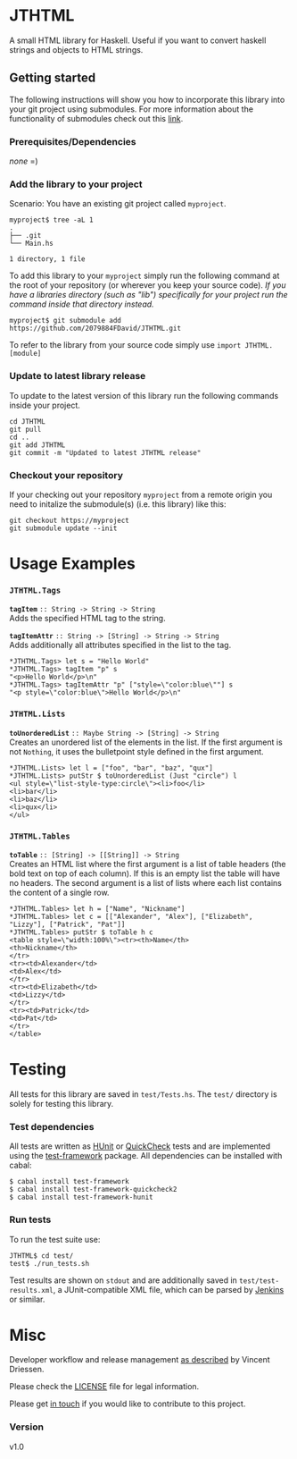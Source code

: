 # JTHTML
A small HTML library for Haskell. Useful if you want to convert haskell strings and objects to HTML strings.

## Getting started

The following instructions will show you how to incorporate this library into your git project using submodules. For more information about the functionality of submodules check out this [link](https://gist.github.com/gitaarik/8735255).

### Prerequisites/Dependencies
*none* =)

### Add the library to your project
Scenario: You have an existing git project called `myproject`.

    myproject$ tree -aL 1
    .
    ├── .git
    └── Main.hs

    1 directory, 1 file

To add this library to your `myproject` simply run the following command at the root of your repository (or wherever you keep your source code). *If you have a libraries directory (such as "lib") specifically for your project run the command inside that directory instead.*

    myproject$ git submodule add https://github.com/2079884FDavid/JTHTML.git

To refer to the library from your source code simply use `import JTHTML.[module]`

### Update to latest library release
To update to the latest version of this library run the following commands inside your project.

    cd JTHTML
    git pull
    cd ..
    git add JTHTML
    git commit -m "Updated to latest JTHTML release"

### Checkout your repository
If your checking out your repository `myproject` from a remote origin you need to initalize the submodule(s) (i.e. this library) like this:

    git checkout https://myproject
    git submodule update --init

# Usage Examples

### `JTHTML.Tags`
**`tagItem`** `:: String -> String -> String`<br/>
Adds the specified HTML tag to the string.

**`tagItemAttr`** `:: String -> [String] -> String -> String`<br/>
Adds additionally all attributes specified in the list to the tag.

    *JTHTML.Tags> let s = "Hello World"
    *JTHTML.Tags> tagItem "p" s
    "<p>Hello World</p>\n"
    *JTHTML.Tags> tagItemAttr "p" ["style=\"color:blue\""] s
    "<p style=\"color:blue\">Hello World</p>\n"

### `JTHTML.Lists`
**`toUnorderedList`** `:: Maybe String -> [String] -> String`<br/>
Creates an unordered list of the elements in the list. If the first argument is not `Nothing`, it uses the bulletpoint style defined in the first argument.

    *JTHTML.Lists> let l = ["foo", "bar", "baz", "qux"]
    *JTHTML.Lists> putStr $ toUnorderedList (Just "circle") l
    <ul style=\"list-style-type:circle\"><li>foo</li>
    <li>bar</li>
    <li>baz</li>
    <li>qux</li>
    </ul>

### `JTHTML.Tables`
**`toTable`** `:: [String] -> [[String]] -> String`<br/>
Creates an HTML list where the first argument is a list of table headers (the bold text on top of each column). If this is an empty list the table will have no headers. The second argument is a list of lists where each list contains the content of a single row.

    *JTHTML.Tables> let h = ["Name", "Nickname"]
    *JTHTML.Tables> let c = [["Alexander", "Alex"], ["Elizabeth", "Lizzy"], ["Patrick", "Pat"]]
    *JTHTML.Tables> putStr $ toTable h c
    <table style=\"width:100%\"><tr><th>Name</th>
    <th>Nickname</th>
    </tr>
    <tr><td>Alexander</td>
    <td>Alex</td>
    </tr>
    <tr><td>Elizabeth</td>
    <td>Lizzy</td>
    </tr>
    <tr><td>Patrick</td>
    <td>Pat</td>
    </tr>
    </table>

# Testing
All tests for this library are saved in `test/Tests.hs`. The `test/` directory is solely for testing this library.

### Test dependencies
All tests are written as [HUnit](http://hackage.haskell.org/package/HUnit) or [QuickCheck](http://hackage.haskell.org/package/QuickCheck) tests and are implemented using the [test-framework](http://batterseapower.github.com/test-framework/) package. All dependencies can be installed with cabal:

    $ cabal install test-framework
    $ cabal install test-framework-quickcheck2
    $ cabal install test-framework-hunit

### Run tests
To run the test suite use:

    JTHTML$ cd test/
    test$ ./run_tests.sh

Test results are shown on `stdout` and are additionally saved in `test/test-results.xml`, a JUnit-compatible XML file, which can be parsed by [Jenkins](https://jenkins.io/) or similar.

# Misc
Developer workflow and release management [as described](https://nvie.com/posts/a-successful-git-branching-model/) by Vincent Driessen.

Please check the [LICENSE](LICENSE) file for legal information.

Please get [in touch](http://www.jacktex.eu/about/contact.php) if you would like to contribute to this project.

### Version
v1.0
